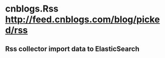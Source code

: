 # cnblogs.Rss http://feed.cnblogs.com/blog/picked/rss 
## Rss collector import data to ElasticSearch
